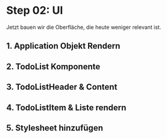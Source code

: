 # Step 02: UI
Jetzt bauen wir die Oberfläche, die heute weniger relevant ist.
## 1. Application Objekt Rendern
## 2. TodoList Komponente
## 3. TodoListHeader & Content
## 4. TodoListItem & Liste rendern
## 5. Stylesheet hinzufügen
